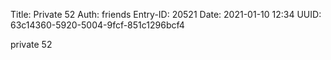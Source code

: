 Title: Private 52
Auth: friends
Entry-ID: 20521
Date: 2021-01-10 12:34
UUID: 63c14360-5920-5004-9fcf-851c1296bcf4

private 52
